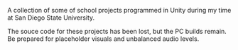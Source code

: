 A collection of some of school projects programmed in Unity during my time at San Diego State University.

The souce code for these projects has been lost, but the PC builds remain. Be prepared for placeholder visuals and unbalanced audio levels.
